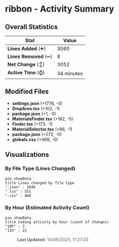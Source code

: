 # ribbon - Activity Summary 

## Overall Statistics

| Stat                   | Value                                                             |
| ---------------------- | ----------------------------------------------------------------- |
| **Lines Added** (➕)   | 3060                                          |
| **Lines Removed** (➖) | 8                                        |
| **Net Change** (↕)    | 3052                |
| **Active Time** (⌚)   | 34 minutes |


## Modified Files
- **settings.json** (+1776, -0)
- **DropArea.tsx** (+102, -1)
- **package.json** (+1, -0)
- **MaterialsFinder.tsx** (+182, -5)
- **Finder.tsx** (+173, -1)
- **MaterialSelector.tsx** (+86, -1)
- **package.json** (+272, -0)
- **globals.css** (+468, -0)

## Visualizations

### By File Type (Lines Changed)

```mermaid
pie showData
title Lines changed by file type
".json" : 2049
".tsx" : 551
".css" : 468
```

### By Hour (Estimated Activity Count)

```mermaid
pie showData
title Coding activity by hour (count of changes)
"10h" : 3
"11h" : 22
```


> **Last Updated:** 14/08/2025, 11:27:03